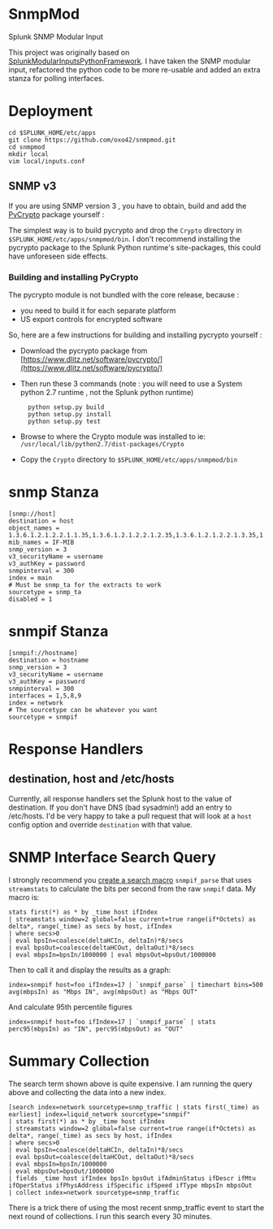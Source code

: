 SnmpMod
=======

Splunk SNMP Modular Input

This project was originally based on [SplunkModularInputsPythonFramework](https://github.com/damiendallimore/SplunkModularInputsPythonFramework).
I have taken the SNMP modular input, refactored the python code to be more re-usable and added an extra stanza for polling interfaces.

Deployment
==========

    cd $SPLUNK_HOME/etc/apps
    git clone https://github.com/oxo42/snmpmod.git
    cd snmpmod
    mkdir local
	vim local/inputs.conf

SNMP v3
-------
If you are using SNMP version 3 , you have to obtain, build and add the [PyCrypto](https://www.dlitz.net/software/pycrypto/) package yourself :

The simplest way is to build pycrypto and drop the `Crypto` directory in `$SPLUNK_HOME/etc/apps/snmpmod/bin`. I don't recommend installing the pycrypto package to the Splunk Python runtime's site-packages, this could have unforeseen side effects.

### Building and installing PyCrypto

The pycrypto module is not bundled with the core release, because :

* you need to build it for each separate platform
* US export controls for encrypted software


So, here are a few instructions for building and installing pycrypto yourself :

* Download the pycrypto package from [https://www.dlitz.net/software/pycrypto/](https://www.dlitz.net/software/pycrypto/)
* Then run these 3 commands (note : you will need to use a System python 2.7 runtime , not the Splunk python runtime)

		python setup.py build
		python setup.py install
		python setup.py test

* Browse to where the Crypto module was installed to ie: `/usr/local/lib/python2.7/dist-packages/Crypto`
* Copy the `Crypto` directory to `$SPLUNK_HOME/etc/apps/snmpmod/bin`

snmp Stanza
===========

	[snmp://host]
	destination = host
	object_names = 1.3.6.1.2.1.2.2.1.1.35,1.3.6.1.2.1.2.2.1.2.35,1.3.6.1.2.1.2.2.1.3.35,1.3.6.1.2.1.2.2.1.4.35,1.3.6.1.2.1.2.2.1.5.35,1.3.6.1.2.1.2.2.1.6.35,1.3.6.1.2.1.2.2.1.7.35,1.3.6.1.2.1.2.2.1.8.35,1.3.6.1.2.1.2.2.1.9.35,1.3.6.1.2.1.2.2.1.10.35,1.3.6.1.2.1.2.2.1.11.35,1.3.6.1.2.1.2.2.1.12.35,1.3.6.1.2.1.2.2.1.13.35,1.3.6.1.2.1.2.2.1.14.35,1.3.6.1.2.1.2.2.1.15.35,1.3.6.1.2.1.2.2.1.16.35,1.3.6.1.2.1.2.2.1.17.35,1.3.6.1.2.1.2.2.1.18.35,1.3.6.1.2.1.2.2.1.19.35,1.3.6.1.2.1.2.2.1.20.35,1.3.6.1.2.1.2.2.1.21.35,1.3.6.1.2.1.2.2.1.22.35
	mib_names = IF-MIB
	snmp_version = 3
	v3_securityName = username
	v3_authKey = password
	snmpinterval = 300
	index = main
	# Must be snmp_ta for the extracts to work
	sourcetype = snmp_ta
	disabled = 1

snmpif Stanza
=============

    [snmpif://hostname]
    destination = hostname
    snmp_version = 3
    v3_securityName = username
    v3_authKey = password
    snmpinterval = 300
    interfaces = 1,5,8,9
    index = network
	# The sourcetype can be whatever you want
    sourcetype = snmpif


Response Handlers
=================

destination, host and /etc/hosts
--------------------------------
Currently, all response handlers set the Splunk host to the value of destination.  If you don't have DNS (bad sysadmin!) add an entry to /etc/hosts.  I'd be very happy to take a pull request that will look at a `host` config option and override `destination` with that value.

SNMP Interface Search Query
===========================

I strongly recommend you [create a search macro](http://docs.splunk.com/Documentation/Splunk/latest/Search/Usesearchmacros) `snmpif_parse` that uses `streamstats` to calculate the bits per second from the raw `snmpif` data. My macro is:

    stats first(*) as * by _time host ifIndex 
    | streamstats window=2 global=false current=true range(if*Octets) as delta*, range(_time) as secs by host, ifIndex 
    | where secs>0 
    | eval bpsIn=coalesce(deltaHCIn, deltaIn)*8/secs 
    | eval bpsOut=coalesce(deltaHCOut, deltaOut)*8/secs 
    | eval mbpsIn=bpsIn/1000000 | eval mbpsOut=bpsOut/1000000

Then to call it and display the results as a graph:

    index=snmpif host=foo ifIndex=17 | `snmpif_parse` | timechart bins=500 avg(mbpsIn) as "Mbps IN", avg(mbpsOut) as "Mbps OUT"

And calculate 95th percentile figures

    index=snmpif host=foo ifIndex=17 | `snmpif_parse` | stats perc95(mbpsIn) as "IN", perc95(mbpsOut) as "OUT"

Summary Collection
==================

The search term shown above is quite expensive.  I am running the query above and collecting the data into a new index.

    [search index=network sourcetype=snmp_traffic | stats first(_time) as earliest] index=liquid_network sourcetype="snmpif" 
    | stats first(*) as * by _time host ifIndex 
    | streamstats window=2 global=false current=true range(if*Octets) as delta*, range(_time) as secs by host, ifIndex 
    | where secs>0 
    | eval bpsIn=coalesce(deltaHCIn, deltaIn)*8/secs 
    | eval bpsOut=coalesce(deltaHCOut, deltaOut)*8/secs 
    | eval mbpsIn=bpsIn/1000000 
    | eval mbpsOut=bpsOut/1000000 
    | fields _time host ifIndex bpsIn bpsOut ifAdminStatus ifDescr ifMtu ifOperStatus ifPhysAddress ifSpecific ifSpeed ifType mbpsIn mbpsOut 
    | collect index=network sourcetype=snmp_traffic

There is a trick there of using the most recent snmp_traffic event to start the next round of collections.  I run this search every 30 minutes.

